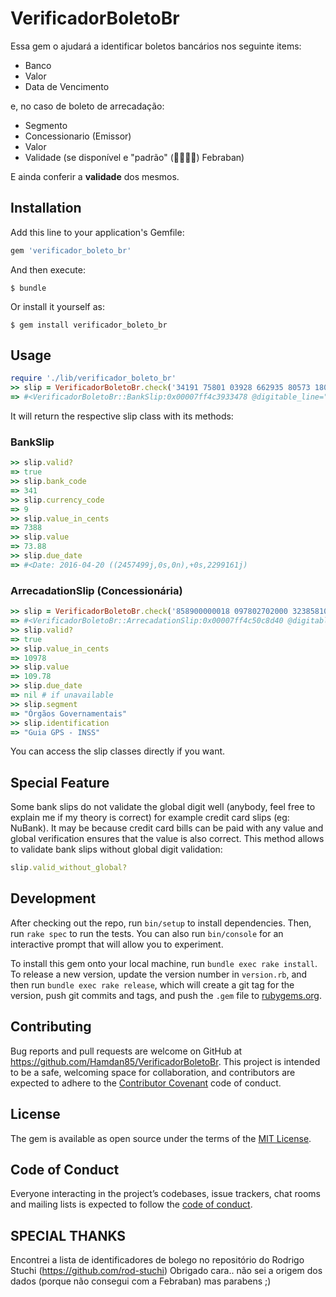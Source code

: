# VerificadorBoletoBr

Essa gem o ajudará a identificar boletos bancários nos seguinte items:
* Banco
* Valor
* Data de Vencimento

e, no caso de boleto de arrecadação:
* Segmento
* Concessionario (Emissor)
* Valor
* Validade (se disponível e "padrão" (🤣🤣🤣🤣) Febraban)

E ainda conferir a **validade** dos mesmos.

## Installation

Add this line to your application's Gemfile:

```ruby
gem 'verificador_boleto_br'
```

And then execute:

    $ bundle

Or install it yourself as:

    $ gem install verificador_boleto_br

## Usage

````ruby
require './lib/verificador_boleto_br'
>> slip = VerificadorBoletoBr.check('34191 75801 03928 662935 80573 180009 4 67700000007388')
=> #<VerificadorBoletoBr::BankSlip:0x00007ff4c3933478 @digitable_line="34191 75801 03928 662935 80573 180009 4 67700000007388">
````
It will return the respective slip class with its methods:

### BankSlip

````ruby
>> slip.valid?
=> true
>> slip.bank_code
=> 341
>> slip.currency_code 
=> 9
>> slip.value_in_cents
=> 7388
>> slip.value
=> 73.88
>> slip.due_date
=> #<Date: 2016-04-20 ((2457499j,0s,0n),+0s,2299161j)
````

### ArrecadationSlip (Concessionária)

````ruby
>> slip = VerificadorBoletoBr.check('858900000018 097802702000 323858108001 011520190292')
=> #<VerificadorBoletoBr::ArrecadationSlip:0x00007ff4c50c8d40 @digitable_line="858900000018 097802702000 323858108001 011520190292", @errors=[]>
>> slip.valid?
=> true
>> slip.value_in_cents
=> 10978
>> slip.value
=> 109.78
>> slip.due_date
=> nil # if unavailable
>> slip.segment
=> "Órgãos Governamentais"
>> slip.identification
=> "Guia GPS - INSS"
````

You can access the slip classes directly if you want.

## Special Feature
Some bank slips do not validate the global digit well (anybody, feel free to explain me if my theory is correct) for example credit card slips (eg: NuBank). It may be because credit card bills can be paid with any value and global verification ensures that the value is also correct. This method allows to validate bank slips without global digit validation:

````ruby
slip.valid_without_global?
````

## Development

After checking out the repo, run `bin/setup` to install dependencies. Then, run `rake spec` to run the tests. You can also run `bin/console` for an interactive prompt that will allow you to experiment.

To install this gem onto your local machine, run `bundle exec rake install`. To release a new version, update the version number in `version.rb`, and then run `bundle exec rake release`, which will create a git tag for the version, push git commits and tags, and push the `.gem` file to [rubygems.org](https://rubygems.org).

## Contributing

Bug reports and pull requests are welcome on GitHub at https://github.com/Hamdan85/VerificadorBoletoBr. This project is intended to be a safe, welcoming space for collaboration, and contributors are expected to adhere to the [Contributor Covenant](http://contributor-covenant.org) code of conduct.

## License

The gem is available as open source under the terms of the [MIT License](https://opensource.org/licenses/MIT).

## Code of Conduct

Everyone interacting in the project’s codebases, issue trackers, chat rooms and mailing lists is expected to follow the [code of conduct](https://github.com/[USERNAME]/VerificadorBoletoBr/blob/master/CODE_OF_CONDUCT.md).

## SPECIAL THANKS

Encontrei a lista de identificadores de bolego no repositório do Rodrigo Stuchi (https://github.com/rod-stuchi)
Obrigado cara.. não sei a origem dos dados (porque não consegui com a Febraban) mas parabens ;)